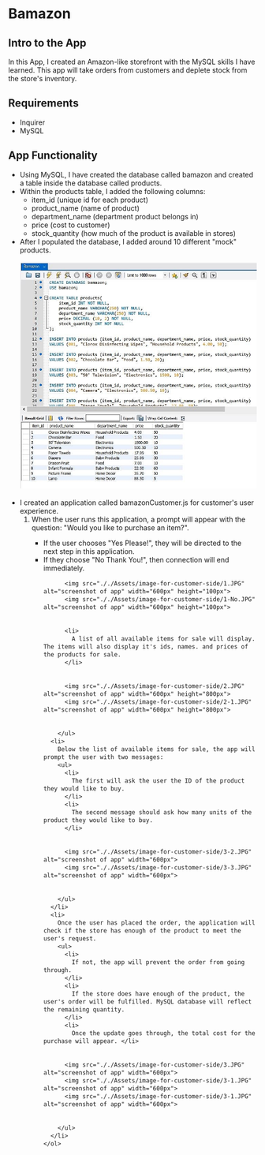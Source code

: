 <h1>Bamazon</h1>

<h2>Intro to the App</h2> In this App, I created an Amazon-like storefront with the MySQL skills I have learned. This app will take orders from customers and deplete stock from the store's inventory.

<h2>Requirements</h2>
<ul>
  <li>Inquirer</li>
  <li>MySQL</li>
</ul>

<h2>App Functionality</h2>
<ul>
  <li>
    Using MySQL, I have created the database called bamazon and created a table inside the database called products.
  </li>
  <li>
    Within the products table, I added the following columns:
    <ul>
      <li>item_id (unique id for each product)</li>
      <li>product_name (name of product)</li>
      <li>department_name (department product belongs in)</li>
      <li>price (cost to customer)</li>
      <li>stock_quantity (how much of the product is available in stores)</li>
    </ul>
  </li>
  <li>
    After I populated the database, I added around 10 different "mock" products.
  </li>

  <br>
  <img src="././Assets/image-for-customer-side/MySQL.JPG" alt="screenshot of MySQL" width="600px">
  <br><br>

  <li>
    I created an application called bamazonCustomer.js for customer's user experience.
    <ol>
      <li>
        When the user runs this application, a prompt will appear with the question: "Would you like to purchase an item?".
      </li>
        <ul>
          <li>
            If the user chooses "Yes Please!", they will be directed to the next step in this application.
          </li>
          <li>
            If they choose "No Thank You!", then connection will end immediately.
          </li>


          <img src="././Assets/image-for-customer-side/1.JPG" alt="screenshot of app" width="600px" height="100px">
          <img src="././Assets/image-for-customer-side/1-No.JPG" alt="screenshot of app" width="600px" height="100px">


          <li>
            A list of all available items for sale will display. The items will also display it's ids, names. and prices of the products for sale.
          </li>


          <img src="././Assets/image-for-customer-side/2.JPG" alt="screenshot of app" width="600px" height="800px">
          <img src="././Assets/image-for-customer-side/2-1.JPG" alt="screenshot of app" width="600px" height="800px">


        </ul>
      <li>
        Below the list of available items for sale, the app will prompt the user with two messages:
        <ul>
          <li>
            The first will ask the user the ID of the product they would like to buy.
          </li>
          <li>
            The second message should ask how many units of the product they would like to buy.
          </li>


          <img src="././Assets/image-for-customer-side/3-2.JPG" alt="screenshot of app" width="600px">
          <img src="././Assets/image-for-customer-side/3-3.JPG" alt="screenshot of app" width="600px">


        </ul>
      </li>
      <li>
        Once the user has placed the order, the application will check if the store has enough of the product to meet the user's request.
        <ul>
          <li>
            If not, the app will prevent the order from going through.
          </li>
          <li>
            If the store does have enough of the product, the user's order will be fulfilled. MySQL database will reflect the remaining quantity.
          </li>
          <li>
            Once the update goes through, the total cost for the purchase will appear. </li>

          
          <img src="././Assets/image-for-customer-side/3.JPG" alt="screenshot of app" width="600px">
          <img src="././Assets/image-for-customer-side/3-1.JPG" alt="screenshot of app" width="600px">
          <img src="././Assets/image-for-customer-side/3-1.JPG" alt="screenshot of app" width="600px">


        </ul>
      </li>
    </ol>
</ul>
